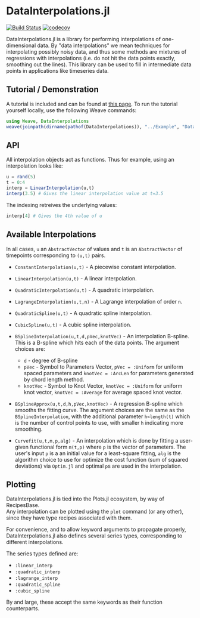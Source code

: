 # DataInterpolations.jl

[![Build Status](https://travis-ci.org/PumasAI/DataInterpolations.jl.svg?branch=master)](https://travis-ci.org/PumasAI/DataInterpolations.jl)
[![codecov](https://codecov.io/gh/PumasAI/DataInterpolations.jl/branch/master/graph/badge.svg)](https://codecov.io/gh/PumasAI/DataInterpolations.jl)

DataInterpolations.jl is a library for performing interpolations of one-dimensional data. By
"data interpolations" we mean techniques for interpolating possibly noisy data, and thus
some methods are mixtures of regressions with interpolations (i.e. do not hit the data
points exactly, smoothing out the lines). This library can be used to fill in intermediate
data points in applications like timeseries data.

## Tutorial / Demonstration

A tutorial is included and can be found at [this page](https://htmlpreview.github.io/?https://github.com/PumasAI/DataInterpolations.jl/blob/master/Example/DataInterpolations.html). To run the tutorial yourself
locally, use the following Weave commands:

```julia
using Weave, DataInterpolations
weave(joinpath(dirname(pathof(DataInterpolations)), "../Example", "DataInterpolations.jmd"), out_path=:doc)
```

## API

All interpolation objects act as functions. Thus for example, using an interpolation looks like:

```julia
u = rand(5)
t = 0:4
interp = LinearInterpolation(u,t)
interp(3.5) # Gives the linear interpolation value at t=3.5
```

The indexing retreives the underlying values:

```julia
interp[4] # Gives the 4th value of u
```

## Available Interpolations

In all cases, `u` an `AbstractVector` of values and `t` is an `AbstractVector` of timepoints
corresponding to `(u,t)` pairs.

- `ConstantInterpolation(u,t)` - A piecewise constant interpolation.

- `LinearInterpolation(u,t)` - A linear interpolation.

- `QuadraticInterpolation(u,t)` - A quadratic interpolation.

- `LagrangeInterpolation(u,t,n)` - A Lagrange interpolation of order `n`.

- `QuadraticSpline(u,t)` - A quadratic spline interpolation.

- `CubicSpline(u,t)` - A cubic spline interpolation.

- `BSplineInterpolation(u,t,d,pVec,knotVec)` - An interpolation B-spline. This is a B-spline which hits each of the data points. The argument choices are:
  	- `d` - degree of B-spline  
  	- `pVec` - Symbol to Parameters Vector, `pVec = :Uniform` for uniform spaced parameters and `knotVec = :ArcLen` for parameters generated by chord length method.  
  	- `knotVec` - Symbol to Knot Vector, `knotVec = :Uniform` for uniform knot vector, `knotVec = :Average` for average spaced knot vector.

- `BSplineApprox(u,t,d,h,pVec,knotVec)` - A regression B-spline which smooths the fitting curve. The argument choices are the same as the `BSplineInterpolation`, with the additional parameter `h<length(t)` which is the number of control points to use, with smaller `h` indicating more smoothing.

- `Curvefit(u,t,m,p,alg)` - An interpolation which is done by fitting a user-given functional form `m(t,p)` where `p` is the vector of parameters. The user's input `p` is a an initial value for a least-square fitting, `alg` is the algorithm choice to use for optimize the cost function (sum of squared deviations) via `Optim.jl` and optimal `p`s are used in the interpolation.

## Plotting

DataInterpolations.jl is tied into the Plots.jl ecosystem, by way of RecipesBase.  
Any interpolation can be plotted using the `plot` command (or any other), since they have type recipes associated with them.

For convenience, and to allow keyword arguments to propagate properly, DataInterpolations.jl also defines several series types, corresponding to different interpolations.

The series types defined are:
- `:linear_interp`
- `:quadratic_interp`
- `:lagrange_interp`
- `:quadratic_spline`
- `:cubic_spline`

By and large, these accept the same keywords as their function counterparts.
